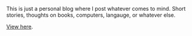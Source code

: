 This is just a personal blog where I post whatever comes to mind. Short stories, thoughts on books, computers, langauge, or whatever else.

[View here](https://evoniuk.github.io).
